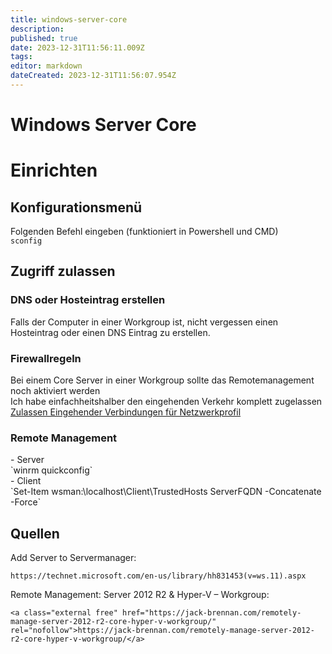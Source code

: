 ```yaml
---
title: windows-server-core
description: 
published: true
date: 2023-12-31T11:56:11.009Z
tags: 
editor: markdown
dateCreated: 2023-12-31T11:56:07.954Z
---
```


# Windows Server Core

# <span class="mw-headline" id="bkmrk-einrichten-1">Einrichten</span>

## <span id="bkmrk-"></span><span class="mw-headline" id="bkmrk-konfigurationsmen%C3%BC-1">Konfigurationsmenü</span>

Folgenden Befehl eingeben (funktioniert in Powershell und CMD)  
`sconfig`

## <span class="mw-headline" id="bkmrk-zugriff-zulassen-1">Zugriff zulassen</span>

### <span class="mw-headline" id="bkmrk-dns-oder-hosteintrag-1">DNS oder Hosteintrag erstellen</span>

Falls der Computer in einer Workgroup ist, nicht vergessen einen Hosteintrag oder einen DNS Eintrag zu erstellen.

### <span class="mw-headline" id="bkmrk-firewallregeln-1">Firewallregeln</span>

Bei einem Core Server in einer Workgroup sollte das Remotemanagement noch aktiviert werden  
Ich habe einfachheitshalber den eingehenden Verkehr komplett zugelassen  
[Zulassen Eingehender Verbindungen für Netzwerkprofil](https://wiki.eidolf.de/index.php/Windows_Firewall#Zulassen_Eingehender_Verbindungen_f%C3%BCr_Netzwerkprofil "Windows Firewall")

### <span class="mw-headline" id="bkmrk-remote-management-1">Remote Management</span>

<div class="vector-body" id="bkmrk-server"><div class="mw-body-content mw-content-ltr" dir="ltr" lang="de"><div class="mw-parser-output">- Server

</div></div></div>`winrm quickconfig`

<div class="vector-body" id="bkmrk-client"><div class="mw-body-content mw-content-ltr" dir="ltr" lang="de"><div class="mw-parser-output">- Client

</div></div></div>`Set-Item wsman:\localhost\Client\TrustedHosts ServerFQDN -Concatenate -Force`

## <span class="mw-headline" id="bkmrk-quellen-1">Quellen</span>

Add Server to Servermanager:

```
https://technet.microsoft.com/en-us/library/hh831453(v=ws.11).aspx
```

Remote Management: Server 2012 R2 &amp; Hyper-V – Workgroup:

```
<a class="external free" href="https://jack-brennan.com/remotely-manage-server-2012-r2-core-hyper-v-workgroup/" rel="nofollow">https://jack-brennan.com/remotely-manage-server-2012-r2-core-hyper-v-workgroup/</a>
```
